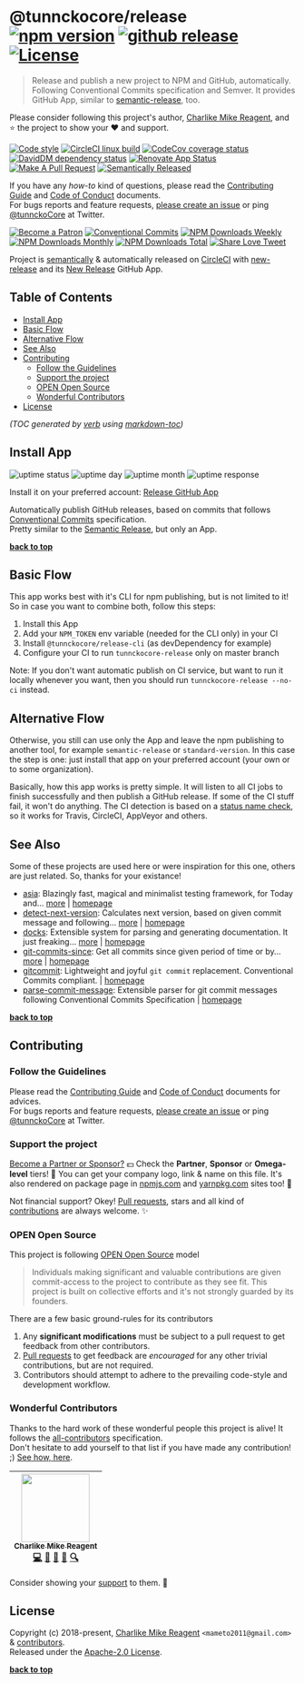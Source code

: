 # @tunnckocore/release [![npm version][npmv-img]][npmv-url] [![github release][ghrelease-img]][ghrelease-url] [![License][license-img]][license-url]

> Release and publish a new project to NPM and GitHub, automatically. Following Conventional Commits specification and Semver. It provides GitHub App, similar to [semantic-release][], too.

Please consider following this project's author, [Charlike Mike Reagent](https://github.com/tunnckoCore), and :star: the project to show your :heart: and support.

<div id="thetop"></div>

[![Code style][codestyle-img]][codestyle-url]
[![CircleCI linux build][linuxbuild-img]][linuxbuild-url]
[![CodeCov coverage status][codecoverage-img]][codecoverage-url]
[![DavidDM dependency status][dependencies-img]][dependencies-url]
[![Renovate App Status][renovateapp-img]][renovateapp-url]
[![Make A Pull Request][prs-welcome-img]][prs-welcome-url]
[![Semantically Released][new-release-img]][new-release-url]

If you have any _how-to_ kind of questions, please read the [Contributing Guide](./CONTRIBUTING.md) and [Code of Conduct](./CODE_OF_CONDUCT.md) documents.  
For bugs reports and feature requests, [please create an issue][open-issue-url] or ping
[@tunnckoCore](https://twitter.com/tunnckoCore) at Twitter.

[![Become a Patron][patreon-img]][patreon-url]
[![Conventional Commits][ccommits-img]][ccommits-url]
[![NPM Downloads Weekly][downloads-weekly-img]][npmv-url]
[![NPM Downloads Monthly][downloads-monthly-img]][npmv-url]
[![NPM Downloads Total][downloads-total-img]][npmv-url]
[![Share Love Tweet][shareb]][shareu]

Project is [semantically](https://semver.org) & automatically released on [CircleCI](https://circleci.com) with [new-release][] and its [New Release](https://github.com/apps/new-release) GitHub App.

<!-- Logo when needed:

<p align="center">
  <a href="https://github.com/tunnckoCore/release">
    <img src="./media/logo.png" width="85%">
  </a>
</p>

-->

## Table of Contents

- [Install App](#install-app)
- [Basic Flow](#basic-flow)
- [Alternative Flow](#alternative-flow)
- [See Also](#see-also)
- [Contributing](#contributing)
  * [Follow the Guidelines](#follow-the-guidelines)
  * [Support the project](#support-the-project)
  * [OPEN Open Source](#open-open-source)
  * [Wonderful Contributors](#wonderful-contributors)
- [License](#license)

_(TOC generated by [verb](https://github.com/verbose/verb) using [markdown-toc](https://github.com/jonschlinkert/markdown-toc))_

## Install App

![uptime status](https://badgen.net/uptime-robot/status/m781479241-8659699c878ab68940b6fe8f) 
![uptime day](https://badgen.net/uptime-robot/day/m781479241-8659699c878ab68940b6fe8f) 
![uptime month](https://badgen.net/uptime-robot/month/m781479241-8659699c878ab68940b6fe8f) 
![uptime response](https://badgen.net/uptime-robot/response/m781479241-8659699c878ab68940b6fe8f) 

Install it on your preferred account: [Release GitHub App](https://github.com/apps/tunnckocore-release) 

Automatically publish GitHub releases, based on commits that follows [Conventional Commits](https://conventionalcommits.org) specification.  
Pretty similar to the [Semantic Release](https://github.com/semantic-release), but only an App.

**[back to top](#thetop)**

## Basic Flow

This app works best with it's CLI for npm publishing, but is not limited to it!  
So in case you want to combine both, follow this steps:

1. Install this App
2. Add your `NPM_TOKEN` env variable (needed for the CLI only) in your CI
3. Install `@tunnckocore/release-cli` (as devDependency for example) 
4. Configure your CI to run `tunnckocore-release` only on master branch

Note: If you don't want automatic publish on CI service, but want to run it locally whenever you want, then
you should run `tunnckocore-release --no-ci` instead.

## Alternative Flow

Otherwise, you still can use only the App and leave the npm publishing to another tool, for example `semantic-release` or `standard-version`. In this case the step is one: just install that app on your preferred account (your own or to some organization).

Basically, how this app works is pretty simple. It will listen to all CI jobs to finish successfully and then publish a GitHub release. If some of the CI stuff fail, it won't do anything. The CI detection is based on a [status name check](https://github.com/tunnckoCore/release/blob/1a3e8119d75f7385b354045eeb0858ef94d58720/src/index.js#L12-L19), so it works for Travis, CircleCI, AppVeyor and others.

## See Also

Some of these projects are used here or were inspiration for this one, others are just related. So, thanks for your existance!

- [asia](https://www.npmjs.com/package/asia): Blazingly fast, magical and minimalist testing framework, for Today and… [more](https://github.com/olstenlarck/asia#readme) | [homepage](https://github.com/olstenlarck/asia#readme "Blazingly fast, magical and minimalist testing framework, for Today and Tomorrow")
- [detect-next-version](https://www.npmjs.com/package/detect-next-version): Calculates next version, based on given commit message and following… [more](https://github.com/tunnckoCoreLabs/detect-next-version) | [homepage](https://github.com/tunnckoCoreLabs/detect-next-version "Calculates next version, based on given commit message and following Conventional Commits")
- [docks](https://www.npmjs.com/package/docks): Extensible system for parsing and generating documentation. It just freaking… [more](https://github.com/tunnckoCore/docks) | [homepage](https://github.com/tunnckoCore/docks "Extensible system for parsing and generating documentation. It just freaking works!")
- [git-commits-since](https://www.npmjs.com/package/git-commits-since): Get all commits since given period of time or by… [more](https://github.com/tunnckoCoreLabs/git-commits-since) | [homepage](https://github.com/tunnckoCoreLabs/git-commits-since "Get all commits since given period of time or by default from latest git semver tag. Understands and follows both SemVer and the Conventional Commits specification.")
- [gitcommit](https://www.npmjs.com/package/gitcommit): Lightweight and joyful `git commit` replacement. Conventional Commits compliant. | [homepage](https://github.com/tunnckoCore/gitcommit "Lightweight and joyful `git commit` replacement. Conventional Commits compliant.")
- [parse-commit-message](https://www.npmjs.com/package/parse-commit-message): Extensible parser for git commit messages following Conventional Commits Specification | [homepage](https://github.com/tunnckoCoreLabs/parse-commit-message "Extensible parser for git commit messages following Conventional Commits Specification")

**[back to top](#thetop)**

## Contributing

### Follow the Guidelines

Please read the [Contributing Guide](./CONTRIBUTING.md) and [Code of Conduct](./CODE_OF_CONDUCT.md) documents for advices.  
For bugs reports and feature requests, [please create an issue][open-issue-url] or ping
[@tunnckoCore](https://twitter.com/tunnckoCore) at Twitter.

### Support the project

[Become a Partner or Sponsor?][patreon-url] :dollar: Check the **Partner**, **Sponsor** or **Omega-level** tiers! :tada: You can get your company logo, link & name on this file. It's also rendered on package page in [npmjs.com][npmv-url] and [yarnpkg.com](https://yarnpkg.com/en/package/@tunnckocore/release) sites too! :rocket:

Not financial support? Okey! [Pull requests](https://github.com/tunnckoCoreLabs/contributing#opening-a-pull-request), stars and all kind of [contributions](https://opensource.guide/how-to-contribute/#what-it-means-to-contribute) are always
welcome. :sparkles:

### OPEN Open Source

This project is following [OPEN Open Source](http://openopensource.org) model

> Individuals making significant and valuable contributions are given commit-access to the project to contribute as they see fit. This project is built on collective efforts and it's not strongly guarded by its founders.

There are a few basic ground-rules for its contributors

1. Any **significant modifications** must be subject to a pull request to get feedback from other contributors.
2. [Pull requests](https://github.com/tunnckoCoreLabs/contributing#opening-a-pull-request) to get feedback are _encouraged_ for any other trivial contributions, but are not required.
3. Contributors should attempt to adhere to the prevailing code-style and development workflow.

### Wonderful Contributors

Thanks to the hard work of these wonderful people this project is alive! It follows the
[all-contributors](https://github.com/kentcdodds/all-contributors) specification.  
Don't hesitate to add yourself to that list if you have made any contribution! ;) [See how,
here](https://github.com/jfmengels/all-contributors-cli#usage).

<!-- ALL-CONTRIBUTORS-LIST:START - Do not remove or modify this section -->
<!-- prettier-ignore -->
| [<img src="https://avatars3.githubusercontent.com/u/5038030?v=4" width="120px;"/><br /><sub><b>Charlike Mike Reagent</b></sub>](https://tunnckocore.com)<br />[💻](https://github.com/tunnckoCore/release/commits?author=tunnckoCore "Code") [📖](https://github.com/tunnckoCore/release/commits?author=tunnckoCore "Documentation") [💬](#question-tunnckoCore "Answering Questions") [👀](#review-tunnckoCore "Reviewed Pull Requests") [🔍](#fundingFinding-tunnckoCore "Funding Finding") |
| :---: |

<!-- ALL-CONTRIBUTORS-LIST:END -->

Consider showing your [support](#support-the-project) to them. :sparkling_heart:

## License

Copyright (c) 2018-present, [Charlike Mike Reagent](https://tunnckocore.com) `<mameto2011@gmail.com>` & [contributors](#wonderful-contributors).  
Released under the [Apache-2.0 License][license-url].

**[back to top](#thetop)**

<!-- Heading badges -->

[npmv-url]: https://www.npmjs.com/package/@tunnckocore/release
[npmv-img]: https://badgen.net/npm/v/@tunnckocore/release?icon=npm

[ghrelease-url]: https://github.com/tunnckoCore/release/releases/latest
[ghrelease-img]: https://badgen.net/github/release/tunnckoCore/release?icon=github

[license-url]: https://github.com/tunnckoCore/release/blob/master/LICENSE
[license-img]: https://badgen.net/npm/license/@tunnckocore/release

<!-- Front line badges -->

[codestyle-url]: https://github.com/airbnb/javascript
[codestyle-img]: https://badgen.net/badge/code%20style/airbnb/ff5a5f?icon=airbnb

[linuxbuild-url]: https://circleci.com/gh/tunnckoCore/release/tree/master
[linuxbuild-img]: https://badgen.net/circleci/github/tunnckoCore/release/master?label=build&icon=circleci

[codecoverage-url]: https://codecov.io/gh/tunnckoCore/release
[codecoverage-img]: https://badgen.net/codecov/c/github/tunnckoCore/release?icon=codecov

[dependencies-url]: https://david-dm.org/tunnckoCore/release
[dependencies-img]: https://badgen.net/david/dep/tunnckoCore/release?label=deps

[ccommits-url]: https://conventionalcommits.org/
[ccommits-img]: https://badgen.net/badge/conventional%20commits/v1.0.0/dfb317
[new-release-url]: https://ghub.io/new-release
[new-release-img]: https://badgen.net/badge/semantically/released/05c5ff

[downloads-weekly-img]: https://badgen.net/npm/dw/@tunnckocore/release
[downloads-monthly-img]: https://badgen.net/npm/dm/@tunnckocore/release
[downloads-total-img]: https://badgen.net/npm/dt/@tunnckocore/release

[renovateapp-url]: https://renovatebot.com
[renovateapp-img]: https://badgen.net/badge/renovate/enabled/green
[prs-welcome-img]: https://badgen.net/badge/PRs/welcome/green
[prs-welcome-url]: http://makeapullrequest.com
[paypal-donate-url]: https://paypal.me/tunnckoCore/10
[paypal-donate-img]: https://badgen.net/badge/$/support/purple
[patreon-url]: https://www.patreon.com/bePatron?u=5579781
[patreon-img]: https://badgen.net/badge/patreon/tunnckoCore/F96854?icon=patreon
[patreon-sponsor-img]: https://badgen.net/badge/become/a%20sponsor/F96854?icon=patreon

[shareu]: https://twitter.com/intent/tweet?text=https://github.com/tunnckoCore/release&via=tunnckoCore
[shareb]: https://badgen.net/badge/twitter/share/1da1f2?icon=twitter
[open-issue-url]: https://github.com/tunnckoCore/release/issues/new

[new-release]: https://github.com/tunnckoCore/new-release
[semantic-release]: https://github.com/semantic-release/semantic-release